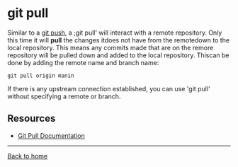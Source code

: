 # git pull
Similar to a [git push](./PUSH.md), a ;git pull' will interact with a remote repository.  Only this time it will **pull** the changes itdoes not have from the remotedown to the local repository.
This means any commits made that are on the remore repository will be pulled down and added to the local repository. 
Thiscan be done by adding the remote name and branch name:
```
git pull origin manin
```
If there is any upstream connection established, you can use 'git pull' without specifying a remote or branch.
## Resources
- [Git Pull Documentation](https://git-scm.com/docs/git-pull)
---
[Back to home](../README.md)